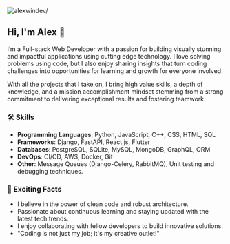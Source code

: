 <p align="left"> <img src=https://komarev.com/ghpvc/?username=alexwindev alt=alexwindev/> </p>

## Hi, I'm Alex 👋

I’m a Full-stack Web Developer with a passion for building visually stunning and impactful applications using cutting edge technology. I love solving problems using code, but I also enjoy sharing insights that turn coding challenges into opportunities for learning and growth for everyone involved.

With all the projects that I take on, I bring high value skills, a depth of knowledge, and a mission accomplishment mindset stemming from a strong commitment to delivering exceptional results and fostering teamwork.

### 🛠 Skills

- **Programming Languages**: Python, JavaScript, C++, CSS, HTML, SQL  
- **Frameworks**: Django, FastAPI, React.js, Flutter  
- **Databases**: PostgreSQL, SQLite, MySQL, MongoDB, GraphQL, ORM  
- **DevOps**: CI/CD, AWS, Docker, Git  
- **Other**: Message Queues (Django-Celery, RabbitMQ), Unit testing and debugging techniques.

### 🚀 Exciting Facts
- I believe in the power of clean code and robust architecture.
- Passionate about continuous learning and staying updated with the latest tech trends.
- I enjoy collaborating with fellow developers to build innovative solutions.
- "Coding is not just my job; it's my creative outlet!"
 
<!--
**alexwindev/alexwindev** is a ✨ _special_ ✨ repository because its `README.md` (this file) appears on your GitHub profile.

Here are some ideas to get you started:

- 🔭 I’m currently working on ...
- 🌱 I’m currently learning ...
- 👯 I’m looking to collaborate on ...
- 🤔 I’m looking for help with ...
- 💬 Ask me about ...
- 📫 How to reach me: ...
- 😄 Pronouns: ...
- ⚡ Fun fact: ...
-->
